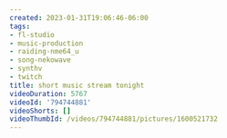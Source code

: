 ```yaml
---
created: 2023-01-31T19:06:46-06:00
tags:
- fl-studio
- music-production
- raiding-nme64_u
- song-nekowave
- synthv
- twitch
title: short music stream tonight
videoDuration: 5767
videoId: '794744881'
videoShorts: []
videoThumbId: /videos/794744881/pictures/1600521732
---
```

